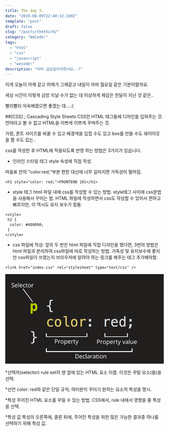 ```yaml
---
title: The day 3.
date: "2019-08-09T22:40:32.169Z"
template: "post"
draft: false
slug: "/posts/thethird/"
category: "WeCode!"
tags:
  - "html"
  - "css"
  - "javascript"
  - "wecode!"
description: "어머 금요일이라면서요..?"
---
```


이게 오늘이 어제 같고 어제가 그제같고 내일이 아마 월요일 같은 기분이랄까요.

세상 시간이 이렇게 금방 지날 수가 없는 데 이상하게 체감은 한달이 지난 것 같은..

빨리빨리 익숙해졌으면 좋겠는 데....:(



##[CSS] ; Cascading Style Sheets 
CSS란 HTML 태그들에 디자인을 입혀주는 것. 언어라고 볼 수 없고 HTML을 이쁘게 이쁘게 꾸며주는 것.

가령, 폰트 사이즈를 바꿀 수 있고 배경색을 입힐 수도 있고 box를 만들 수도 레이아웃을 짤 수도 있는..


css를 작성한 후 HTML에 적용되도록 반영 하는 방법은 3가지가 있습니다.

- 인라인 스타일
태그 style 속성에 직접 작성.

따옴표 안의 "color:red;"부분
편한 대신에 너무 길어지면 가독성이 떨어짐.


```
<h1 style="color: red;">FRONTEND 101</h1>

```

- style 태그 
html 파일 내에 css를 작성할 수 있는 방법. style태그 사이에 css문법을 사용해서 꾸미는 법.
HTML 파일에 작성하면서 css도 작성할 수 있어서 편하고 빠르지만, 이 역시도 유지 보수가 힘둘.



```
<style>
 h2 {
  color: #408090;
 }
</style>
```

- css 파일에 작성:
앞의 두 번은 html 파일에 직접 디자인을 했다면, 3번의 방법은 html 파일과 분리하여 css파일에 따로 작성하는 방법.
가독성 및 유지보수에 좋지만 css파일이 쓰였는지 브라우저에 알려야 하는 링크를 해주는 태그 추가해야함.

```
<link href="index.css" rel="stylesheet" type="text/css" />
```

![css.png](/media/css.png)


*선택자(selector)
rule set의 맨 앞에 있는 HTML 요소 이름. 이것은 꾸밀 요소(들)을 선택.

*선언
color: red와 같은 단일 규칙; 여러분이 꾸미기 원하는 요소의 특성을 명시.

*특성
주어진 HTML 요소를 꾸밀 수 있는 방법. CSS에서, rule 내에서 영향을 줄 특성을 선택.

*특성 값
특성의 오른쪽에, 콜론 뒤에, 주어진 특성을 위한 많은 가능한 결과중 하나를 선택하기 위해 특성 값.
